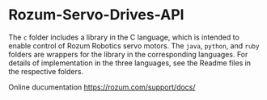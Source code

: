 # Rozum-Servo-Drives-API
The `c` folder includes a library in the C language, which is intended to enable control of Rozum Robotics servo motors.
The `java`, `python`, and `ruby` folders are wrappers for the library in the corresponding languages.
For details of implementation in the three languages, see the Readme files in the respective folders.

Online ducumentation
https://rozum.com/support/docs/